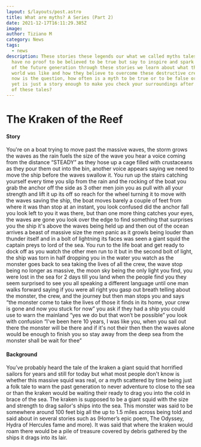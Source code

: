 ```yaml
---
layout: $/layouts/post.astro
title: What are myths? A Series (Part 2)
date: 2021-12-17T16:11:29.385Z
image:
author: Tiziano M
category: News
tags:
  - news
description: These stories these legends our what we called myths tales that
  have no proof to be believed to be true but say to inspire and spark the minds
  of the future generation through these stories we learn about what the old
  world was like and how they believe to overcome these destructive creatures so
  now is the question, how often is a myth to be true or to be false or better
  yet is just a story enough to make you check your surroundings after you hear
  of these tales?
---
```

# The Kraken of the Reef

#### Story

You're on a boat trying to move past the massive waves, the storm grows the waves as the rain fuels the size of the wave you hear a voice coming from the distance “STEADY” as they hose up a cage filled with crustaceans as they pour them out into the bin, another voice appears saying we need to move the ship before the waves swallow it. You run up the stairs catching yourself every time you slip from the rain and the rocking of the boat you grab the anchor off the side as 3 other men join you as pull with all your strength and lift it up its off so reach for the wheel turning it to move with the waves saving the ship, the boat moves barely a couple of feet from where it was than stop at an instant, you look confused did the anchor fall you look left to you it was there, but than one more thing catches your eyes, the waves are gone you look over the edge to find something that surprises you the ship it's above the waves being held up and then out of the ocean arrives a beast of massive size the men panic as it growls being louder than thunder itself and in a bolt of lightning its faces was seen a giant squid the captain preys to lord of the sea. You run to the life boat and get ready to dock off as you watch the other men run to it but in the second bolt of light, the ship was torn in half dropping you in the water you watch as the monster goes back to sea taking the lives of all the crew, the wave stop being no longer as massive, the moon sky being the only light you find, you were lost in the sea for 2 days till you land when the people find you they seem surprised to see you all speaking a different language until one man walks forward saying if you were all right you gasp out breath telling about the monster, the crew, and the journey but then man stops you and says “the monster come to take the lives of those it finds in its home, your crew is gone and now you stuck for now” you ask if they had a ship you could use to warn the mainland “yes we do but that won’t be possible” you look with confusion “I've been here 10 years, I was like you, when you sail out there the monster will be there and if it's not their then then the waves alone would be enough to finish you so stay away from the deep sea from the monster shall be wait for thee”

#### Background

You’ve probably heard the tale of the kraken a giant squid that horrified sailors for years and still for today but what most people don't know is whether this massive squid was real, or a myth scattered by time being just a folk tale to warn the past generation to never adventure to close to the sea or than the kraken would be waiting their ready to drag you into the cold in brace of the sea. The kraken is supposed to be a giant squid with the size and strength to drag sailor's ships into the sea. This monster was said to be somewhere around 100 feet big all the up to 1.5 miles across being told and said about in several stories such as (Homer’s epic poem, The Odyssey, Hydra of Hercules fame and more). It was said that where the kraken would roam there would be a pile of treasure covered by debris gathered by the ships it drags into its lair.
